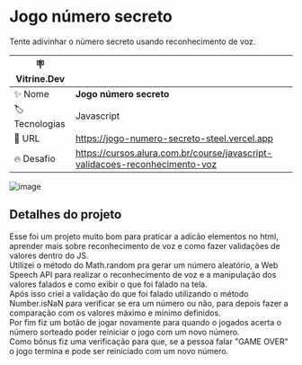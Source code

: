 # Jogo número secreto

Tente adivinhar o número secreto usando reconhecimento de voz.

| :placard: Vitrine.Dev |     |
| -------------  | --- |
| :sparkles: Nome        | **Jogo número secreto**
| :label: Tecnologias | Javascript
| :rocket: URL         | https://jogo-numero-secreto-steel.vercel.app
| :fire: Desafio     | https://cursos.alura.com.br/course/javascript-validacoes-reconhecimento-voz


![image](https://github.com/matheusporezeli/Jogo-numero-secreto/assets/112051389/0330430e-6def-4dfe-bdf4-b44a82ccbfa9#vitrinedev)


## Detalhes do projeto

Esse foi um projeto muito bom para praticar a adicão elementos no html, aprender mais sobre reconhecimento de voz e como fazer validações de valores dentro do JS.<br>
Utilizei o método do Math.random pra gerar um número aleatório, a Web Speech API para realizar o reconhecimento de voz e a manipulação dos valores falados e como exibir o que foi falado na tela.<br>
Após isso criei a validação do que foi falado utilizando o método Number.isNaN para verificar se era um número ou não, para depois fazer a comparação com os valores máximo e mínimo definidos.<br>
Por fim fiz um botão de jogar novamente para quando o jogados acerta o número sorteado poder reiniciar o jogo com um novo número.<br>
Como bônus fiz uma verificação para que, se a pessoa falar "GAME OVER" o jogo termina e pode ser reiniciado com um novo número.<br>
